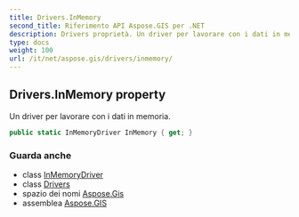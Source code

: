 ```yaml
---
title: Drivers.InMemory
second_title: Riferimento API Aspose.GIS per .NET
description: Drivers proprietà. Un driver per lavorare con i dati in memoria.
type: docs
weight: 100
url: /it/net/aspose.gis/drivers/inmemory/
---
```

## Drivers.InMemory property

Un driver per lavorare con i dati in memoria.

```csharp
public static InMemoryDriver InMemory { get; }
```

### Guarda anche

* class [InMemoryDriver](../../../aspose.gis.formats.inmemory/inmemorydriver/)
* class [Drivers](../)
* spazio dei nomi [Aspose.Gis](../../drivers/)
* assemblea [Aspose.GIS](../../../)


